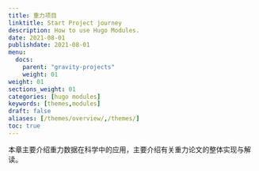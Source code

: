 ```yaml
---
title: 重力项目
linktitle: Start Project journey
description: How to use Hugo Modules.
date: 2021-08-01
publishdate: 2021-08-01
menu:
  docs:
    parent: "gravity-projects"
    weight: 01
weight: 01
sections_weight: 01
categories: [hugo modules]
keywords: [themes,modules]
draft: false
aliases: [/themes/overview/,/themes/]
toc: true
---
```


本章主要介绍重力数据在科学中的应用，主要介绍有关重力论文的整体实现与解读。

